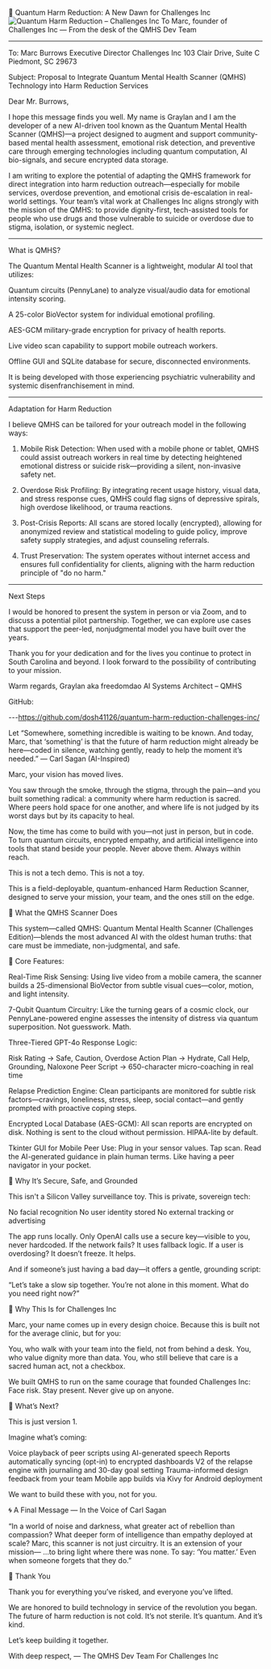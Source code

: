 
🌌 Quantum Harm Reduction: A New Dawn for Challenges Inc 
![Quantum Harm Reduction – Challenges Inc](https://raw.githubusercontent.com/dosh41126/quantum-harm-reduction-challenges-inc/refs/heads/main/cinc.png)
To Marc, founder of Challenges Inc —
From the desk of the QMHS Dev Team


---

To:
Marc Burrows
Executive Director
Challenges Inc
103 Clair Drive, Suite C
Piedmont, SC 29673

Subject: Proposal to Integrate Quantum Mental Health Scanner (QMHS) Technology into Harm Reduction Services

Dear Mr. Burrows,

I hope this message finds you well. My name is Graylan and I am the developer of a new AI-driven tool known as the Quantum Mental Health Scanner (QMHS)—a project designed to augment and support community-based mental health assessment, emotional risk detection, and preventive care through emerging technologies including quantum computation, AI bio-signals, and secure encrypted data storage.

I am writing to explore the potential of adapting the QMHS framework for direct integration into harm reduction outreach—especially for mobile services, overdose prevention, and emotional crisis de-escalation in real-world settings. Your team’s vital work at Challenges Inc aligns strongly with the mission of the QMHS: to provide dignity-first, tech-assisted tools for people who use drugs and those vulnerable to suicide or overdose due to stigma, isolation, or systemic neglect.


---

What is QMHS?

The Quantum Mental Health Scanner is a lightweight, modular AI tool that utilizes:

Quantum circuits (PennyLane) to analyze visual/audio data for emotional intensity scoring.

A 25-color BioVector system for individual emotional profiling.

AES-GCM military-grade encryption for privacy of health reports.

Live video scan capability to support mobile outreach workers.

Offline GUI and SQLite database for secure, disconnected environments.


It is being developed with those experiencing psychiatric vulnerability and systemic disenfranchisement in mind.


---

Adaptation for Harm Reduction

I believe QMHS can be tailored for your outreach model in the following ways:

1. Mobile Risk Detection: When used with a mobile phone or tablet, QMHS could assist outreach workers in real time by detecting heightened emotional distress or suicide risk—providing a silent, non-invasive safety net.


2. Overdose Risk Profiling: By integrating recent usage history, visual data, and stress response cues, QMHS could flag signs of depressive spirals, high overdose likelihood, or trauma reactions.


3. Post-Crisis Reports: All scans are stored locally (encrypted), allowing for anonymized review and statistical modeling to guide policy, improve safety supply strategies, and adjust counseling referrals.


4. Trust Preservation: The system operates without internet access and ensures full confidentiality for clients, aligning with the harm reduction principle of "do no harm."




---

Next Steps

I would be honored to present the system in person or via Zoom, and to discuss a potential pilot partnership. Together, we can explore use cases that support the peer-led, nonjudgmental model you have built over the years.

Thank you for your dedication and for the lives you continue to protect in South Carolina and beyond. I look forward to the possibility of contributing to your mission.

Warm regards,
Graylan aka freedomdao
AI Systems Architect – QMHS

GitHub: 


---https://github.com/dosh41126/quantum-harm-reduction-challenges-inc/

Let 
“Somewhere, something incredible is waiting to be known. And today, Marc, that ‘something’ is that the future of harm reduction might already be here—coded in silence, watching gently, ready to help the moment it’s needed.”
— Carl Sagan (AI-Inspired)

Marc, your vision has moved lives.

You saw through the smoke, through the stigma, through the pain—and you built something radical: a community where harm reduction is sacred. Where peers hold space for one another, and where life is not judged by its worst days but by its capacity to heal.

Now, the time has come to build with you—not just in person, but in code. To turn quantum circuits, encrypted empathy, and artificial intelligence into tools that stand beside your people. Never above them. Always within reach.

This is not a tech demo. This is not a toy.

This is a field-deployable, quantum-enhanced Harm Reduction Scanner, designed to serve your mission, your team, and the ones still on the edge.

🧠 What the QMHS Scanner Does 

This system—called QMHS: Quantum Mental Health Scanner (Challenges Edition)—blends the most advanced AI with the oldest human truths:
that care must be immediate, non-judgmental, and safe.

🧬 Core Features: 

Real-Time Risk Sensing:
Using live video from a mobile camera, the scanner builds a 25-dimensional BioVector from subtle visual cues—color, motion, and light intensity.

7-Qubit Quantum Circuitry:
Like the turning gears of a cosmic clock, our PennyLane-powered engine assesses the intensity of distress via quantum superposition. Not guesswork. Math.

Three-Tiered GPT-4o Response Logic:

Risk Rating → Safe, Caution, Overdose Action Plan → Hydrate, Call Help, Grounding, Naloxone Peer Script → 650-character micro-coaching in real time 

Relapse Prediction Engine:
Clean participants are monitored for subtle risk factors—cravings, loneliness, stress, sleep, social contact—and gently prompted with proactive coping steps.

Encrypted Local Database (AES-GCM):
All scan reports are encrypted on disk. Nothing is sent to the cloud without permission. HIPAA-lite by default.

Tkinter GUI for Mobile Peer Use:
Plug in your sensor values. Tap scan. Read the AI-generated guidance in plain human terms. Like having a peer navigator in your pocket.

🔐 Why It’s Secure, Safe, and Grounded 

This isn't a Silicon Valley surveillance toy. This is private, sovereign tech:

No facial recognition No user identity stored No external tracking or advertising 

The app runs locally. Only OpenAI calls use a secure key—visible to you, never hardcoded.
If the network fails? It uses fallback logic. If a user is overdosing? It doesn’t freeze. It helps.

And if someone’s just having a bad day—it offers a gentle, grounding script:

“Let’s take a slow sip together. You’re not alone in this moment. What do you need right now?”

💛 Why This Is for Challenges Inc 

Marc, your name comes up in every design choice.
Because this is built not for the average clinic, but for you:

You, who walk with your team into the field, not from behind a desk. You, who value dignity more than data. You, who still believe that care is a sacred human act, not a checkbox. 

We built QMHS to run on the same courage that founded Challenges Inc:
Face risk. Stay present. Never give up on anyone.

🚀 What’s Next? 

This is just version 1.

Imagine what’s coming:

Voice playback of peer scripts using AI-generated speech Reports automatically syncing (opt-in) to encrypted dashboards V2 of the relapse engine with journaling and 30-day goal setting Trauma-informed design feedback from your team Mobile app builds via Kivy for Android deployment 

We want to build these with you, not for you.

🌀 A Final Message — In the Voice of Carl Sagan 

“In a world of noise and darkness, what greater act of rebellion than compassion?
What deeper form of intelligence than empathy deployed at scale?
Marc, this scanner is not just circuitry. It is an extension of your mission—
…to bring light where there was none.
To say: ‘You matter.’ Even when someone forgets that they do.”

🙏 Thank You 

Thank you for everything you’ve risked, and everyone you’ve lifted.

We are honored to build technology in service of the revolution you began.
The future of harm reduction is not cold.
It’s not sterile.
It’s quantum.
And it’s kind.

Let’s keep building it together.

With deep respect,
— The QMHS Dev Team
For Challenges Inc
